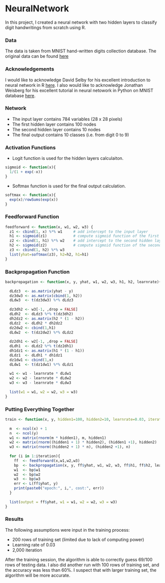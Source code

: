 # NeuralNetwork
In this project, I created a neural network with two hidden layers to classify digit handwritings from scratch using R.

### Data
The data is taken from MNIST hand-written digits collection database. The original data can be found [here](http://yann.lecun.com/exdb/mnist/)

### Acknowledgements
I would like to acknowledge David Selby for his excellent introduction to neural network in R [here](https://selbydavid.com/2018/01/09/neural-network/).
I also would like to acknowledge Jonathan Weisberg for his excellent tutorial in neural netowork in Python on MNIST database [here](https://jonathanweisberg.org/post/A%20Neural%20Network%20from%20Scratch%20-%20Part%201/).

### Network
* The input layer contains 784 variables (28 x 28 pixels)
* The first hidden layer contains 100 nodes
* The second hidden layer contains 10 nodes
* The final output contains 10 classes (i.e. from digit 0 to 9)

### Activation Functions
* Logit function is used for the hidden layers calculaiton.
```r
sigmoid <- function(x){
  1/(1 + exp(-x))
}
```
* Softmax function is used for the final output calculation.
```r
softmax <- function(x){
  exp(x)/rowSums(exp(x))
}
```

### Feedforward Function
```r
feedforward <- function(x, w1, w2, w3) { 
  z1 <- cbind(1, x) %*% w1     # add intercept to the input layer
  h1 <- sigmoid(z1)            # compute sigmoid function of the first input layer
  z2 <- cbind(1, h1) %*% w2    # add intercept to the second hidden layer
  h2 <- sigmoid(z2)            # compute sigmoid function of the second input layer
  z3 <- cbind(1, h2) %*% w3
  list(yhat=softmax(z3), h2=h2, h1=h1)
}
```

### Backpropagation Function
```r
backpropagation <- function(x, y, yhat, w1, w2, w3, h1, h2, learnrate){
  
  dLdz3  <- as.matrix(yhat - y)
  dz3dw3 <- as.matrix(cbind(1, h2))
  dLdw3  <- t(dz3dw3) %*% dLdz3
  
  dz3dh2 <- w3[-1, ,drop = FALSE]
  dLdh2  <- dLdz3 %*% t(dz3dh2)
  dh2dz2 <- as.matrix(h2 * (1 - h2))
  dLdz2  <- dLdh2 * dh2dz2
  dz2dw2 <- cbind(1,h1)
  dLdw2  <- t(dz2dw2) %*% dLdz2
  
  dz2dh1 <- w2[-1, ,drop = FALSE]
  dLdh1  <- dLdz2 %*% t(dz2dh1)
  dh1dz1 <- as.matrix(h1 * (1 - h1))
  dLdz1  <- dLdh1 * dh1dz1
  dz1dw1 <- cbind(1,x)
  dLdw1  <- t(dz1dw1) %*% dLdz1
  
  w1 <- w1 - learnrate * dLdw1
  w2 <- w2 - learnrate * dLdw2
  w3 <- w3 - learnrate * dLdw3
  
  list(w1 = w1, w2 = w2, w3 = w3)
}
```

### Putting Everything Together
```r
train <- function(x, y, hidden1=100, hidden2=10, learnrate=0.03, iteration=2000){
  
  m  <- ncol(x) + 1
  n  <- ncol(y)
  w1 <- matrix(rnorm(m * hidden1), m, hidden1)
  w2 <- matrix(rnorm((hidden1 + 1) * hidden2), (hidden1 +1), hidden2)
  w3 <- matrix(rnorm((hidden2 + 1) * n), (hidden2 +1), n)
  
  for (i in 1:iteration){
    ff  <- feedforward(x,w1,w2,w3)
    bp  <- backpropagation(x, y, ff$yhat, w1, w2, w3, ff$h1, ff$h2, learnrate)
    w1  <- bp$w1
    w2  <- bp$w2
    w3  <- bp$w3
    err <- L(ff$yhat, y) 
    print(paste0("epoch:", i,", cost:", err))
  }
  
  list(output = ff$yhat, w1 = w1, w2 = w2, w3 = w3)
}
```

### Results
The following assumptions were input in the training process:
* 200 rows of training set (limited due to lack of computing power)
* Learning rate of 0.03
* 2,000 iteration

After the training session, the algorithm is able to correctly guess 69/100 rows of testing data.
I also did another run with 100 rows of training set, and the accuracy was less than 60%.
I suspect that with larger training set, the algorithm will be more accurate.
